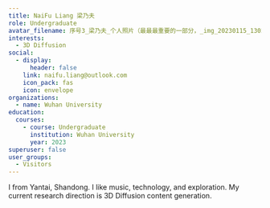 ```yaml
---
title: NaiFu Liang 梁乃夫
role: Undergraduate
avatar_filename: 序号3_梁乃夫_个人照片（最最最重要的一部分，_img_20230115_130231.jpg
interests:
  - 3D Diffusion
social:
  - display:
      header: false
    link: naifu.liang@outlook.com
    icon_pack: fas
    icon: envelope
organizations:
  - name: Wuhan University
education:
  courses:
    - course: Undergraduate
      institution: Wuhan University
      year: 2023
superuser: false
user_groups:
  - Visitors
---
```

I  from Yantai, Shandong. I like music, technology, and exploration. My current research direction is 3D Diffusion content generation.